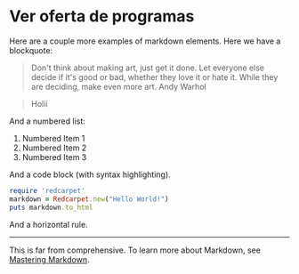 # Ver oferta de programas


Here are a couple more examples of markdown elements. Here we have a blockquote:

> Don't think about making art, just get it done. Let everyone else decide if it's good or bad, whether they love it or hate it. While they are deciding, make even more art.
> Andy Warhol 

> Holii


And a numbered list:

1. Numbered Item 1
2. Numbered Item 2
3. Numbered Item 3

And a code block (with syntax highlighting).

```ruby
require 'redcarpet'
markdown = Redcarpet.new("Hello World!")
puts markdown.to_html
```

And a horizontal rule.

* * *

This is far from comprehensive. To learn more about Markdown, see [Mastering Markdown](https://guides.github.com/features/mastering-markdown/).